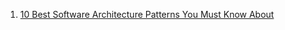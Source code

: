 1. [10 Best Software Architecture Patterns You Must Know About](https://www.simform.com/blog/software-architecture-patterns/)
